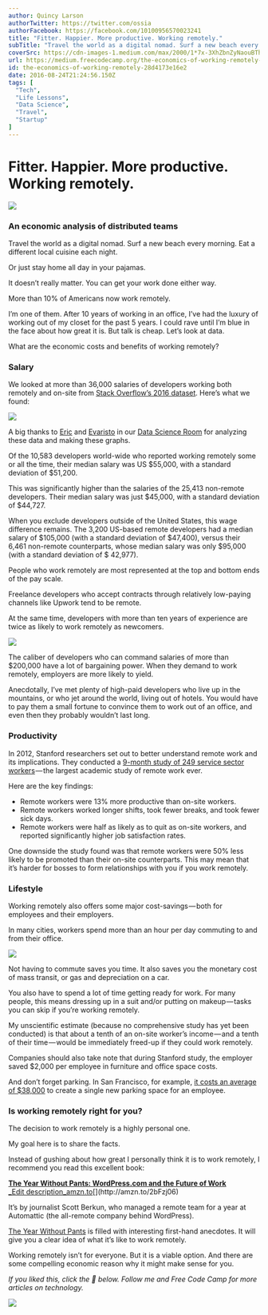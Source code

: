 ```yaml
---
author: Quincy Larson
authorTwitter: https://twitter.com/ossia
authorFacebook: https://facebook.com/10100956570023241
title: "Fitter. Happier. More productive. Working remotely."
subTitle: "Travel the world as a digital nomad. Surf a new beach every morning. Eat a different local cuisine each night...."
coverSrc: https://cdn-images-1.medium.com/max/2000/1*7x-3XhZbnZyNaouBTh1ZMQ.jpeg
url: https://medium.freecodecamp.org/the-economics-of-working-remotely-28d4173e16e2
id: the-economics-of-working-remotely-28d4173e16e2
date: 2016-08-24T21:24:56.150Z
tags: [
  "Tech",
  "Life Lessons",
  "Data Science",
  "Travel",
  "Startup"
]
---
```

# Fitter. Happier. More productive. Working remotely.







![](https://cdn-images-1.medium.com/max/2000/1*7x-3XhZbnZyNaouBTh1ZMQ.jpeg)







### An economic analysis of distributed teams

Travel the world as a digital nomad. Surf a new beach every morning. Eat a different local cuisine each night.

Or just stay home all day in your pajamas.

It doesn’t really matter. You can get your work done either way.

More than 10% of Americans now work remotely.

I’m one of them. After 10 years of working in an office, I’ve had the luxury of working out of my closet for the past 5 years. I could rave until I’m blue in the face about how great it is. But talk is cheap. Let’s look at data.

What are the economic costs and benefits of working remotely?

### Salary

We looked at more than 36,000 salaries of developers working both remotely and on-site from [Stack Overflow’s 2016 dataset](https://medium.freecodecamp.com/2-out-of-3-developers-are-self-taught-and-other-insights-from-stack-overflow-s-2016-survey-of-50-8cf0ee5d4c21#.f39zmdujb). Here’s what we found:



![](https://cdn-images-1.medium.com/max/1600/1*t5xidM20Krsaq1025DTzAg.png)

A big thanks to [Eric](https://github.com/erictleung) and [Evaristo](https://github.com/evaristoc) in our [Data Science Room](https://gitter.im/FreeCodeCamp/DataScience) for analyzing these data and making these graphs.



Of the 10,583 developers world-wide who reported working remotely some or all the time, their median salary was US $55,000, with a standard deviation of $51,200.

This was significantly higher than the salaries of the 25,413 non-remote developers. Their median salary was just $45,000, with a standard deviation of $44,727.

When you exclude developers outside of the United States, this wage difference remains. The 3,200 US-based remote developers had a median salary of $105,000 (with a standard deviation of $47,400), versus their 6,461 non-remote counterparts, whose median salary was only $95,000 (with a standard deviation of $ 42,977).

People who work remotely are most represented at the top and bottom ends of the pay scale.

Freelance developers who accept contracts through relatively low-paying channels like Upwork tend to be remote.

At the same time, developers with more than ten years of experience are twice as likely to work remotely as newcomers.



![](https://cdn-images-1.medium.com/max/1600/1*1FrSCWQjFFM7Bk6zZEZx5Q.png)



The caliber of developers who can command salaries of more than $200,000 have a lot of bargaining power. When they demand to work remotely, employers are more likely to yield.

Anecdotally, I’ve met plenty of high-paid developers who live up in the mountains, or who jet around the world, living out of hotels. You would have to pay them a small fortune to convince them to work out of an office, and even then they probably wouldn’t last long.

### Productivity

In 2012, Stanford researchers set out to better understand remote work and its implications. They conducted a [9-month study of 249 service sector workers](http://www.nber.org/papers/w18871.pdf) — the largest academic study of remote work ever.

Here are the key findings:

*   Remote workers were 13% more productive than on-site workers.
*   Remote workers worked longer shifts, took fewer breaks, and took fewer sick days.
*   Remote workers were half as likely as to quit as on-site workers, and reported significantly higher job satisfaction rates.

One downside the study found was that remote workers were 50% less likely to be promoted than their on-site counterparts. This may mean that it’s harder for bosses to form relationships with you if you work remotely.

### Lifestyle

Working remotely also offers some major cost-savings — both for employees and their employers.

In many cities, workers spend more than an hour per day commuting to and from their office.



![](https://cdn-images-1.medium.com/max/1600/1*dEqhhqJAc8onNEG35LVs9Q.png)



Not having to commute saves you time. It also saves you the monetary cost of mass transit, or gas and depreciation on a car.

You also have to spend a lot of time getting ready for work. For many people, this means dressing up in a suit and/or putting on makeup — tasks you can skip if you’re working remotely.

My unscientific estimate (because no comprehensive study has yet been conducted) is that about a tenth of an on-site worker’s income — and a tenth of their time — would be immediately freed-up if they could work remotely.

Companies should also take note that during Stanford study, the employer saved $2,000 per employee in furniture and office space costs.

And don’t forget parking. In San Francisco, for example, [it costs an average of $38,000](http://sf.curbed.com/2016/6/8/11890176/it-costs-38000-to-create-one-parking-space-in-sf) to create a single new parking space for an employee.

### Is working remotely right for you?

The decision to work remotely is a highly personal one.

My goal here is to share the facts.

Instead of gushing about how great I personally think it is to work remotely, I recommend you read this excellent book:

[**The Year Without Pants: WordPress.com and the Future of Work**  
_Edit description_amzn.to](http://amzn.to/2bFzj06 "http://amzn.to/2bFzj06")[](http://amzn.to/2bFzj06)

It’s by journalist Scott Berkun, who managed a remote team for a year at Automattic (the all-remote company behind WordPress).

[The Year Without Pants](http://amzn.to/2bFzj06) is filled with interesting first-hand anecdotes. It will give you a clear idea of what it’s like to work remotely.

Working remotely isn’t for everyone. But it is a viable option. And there are some compelling economic reason why it might make sense for you.

_If you liked this, click the 💚 below. Follow me and Free Code Camp for more articles on technology._



![](https://cdn-images-1.medium.com/max/1600/1*31StU5CNIHk8VDkSHWO6nA.gif)










